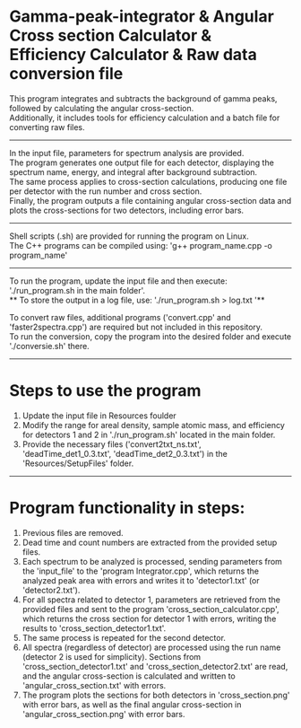# Gamma-peak-integrator & Angular Cross section Calculator & Efficiency Calculator & Raw data conversion file
This program integrates and subtracts the background of gamma peaks, followed by calculating the angular cross-section.  
Additionally, it includes tools for efficiency calculation and a batch file for converting raw files.

----------------------------------------------------------------------------------------------------------------------------------------------------------------------------------------------------------------

In the input file, parameters for spectrum analysis are provided.  
The program generates one output file for each detector, displaying the spectrum name, energy, and integral after background subtraction.  
The same process applies to cross-section calculations, producing one file per detector with the run number and cross section.  
Finally, the program outputs a file containing angular cross-section data and plots the cross-sections for two detectors, including error bars. 

----------------------------------------------------------------------------------------------------------------------------------------------------------------------------------------------------------------

Shell scripts (.sh) are provided for running the program on Linux.  
The C++ programs can be compiled using: 'g++ program_name.cpp -o program_name'  

----------------------------------------------------------------------------------------------------------------------------------------------------------------------------------------------------------------

To run the program, update the input file and then execute: './run_program.sh in the main folder'.  
** To store the output in a log file, use: './run_program.sh > log.txt '**  

To convert raw files, additional programs ('convert.cpp' and 'faster2spectra.cpp') are required but not included in this repository.  
To run the conversion, copy the program into the desired folder and execute './conversie.sh' there.  

----------------------------------------------------------------------------------------------------------------------------------------------------------------------------------------------------------------

# Steps to use the program

1. Update the input file in Resources foulder  
2. Modify the range for areal density, sample atomic mass, and efficiency for detectors 1 and 2 in './run_program.sh' located in the main folder.  
3. Provide the necessary files ('convert2txt_ns.txt', 'deadTime_det1_0.3.txt', 'deadTime_det2_0.3.txt') in the 'Resources/SetupFiles' folder.  
   
----------------------------------------------------------------------------------------------------------------------------------------------------------------------------------------------------------------

# Program functionality in steps:

1. Previous files are removed.  
2. Dead time and count numbers are extracted from the provided setup files.  
3. Each spectrum to be analyzed is processed, sending parameters from the 'input_file' to the 'program Integrator.cpp', which returns the analyzed peak area with errors and writes it to 'detector1.txt' (or 'detector2.txt').  
4. For all spectra related to detector 1, parameters are retrieved from the provided files and sent to the program 'cross_section_calculator.cpp', which returns the cross section for detector 1 with errors, writing the results to 'cross_section_detector1.txt'.  
5. The same process is repeated for the second detector.  
6. All spectra (regardless of detector) are processed using the run name (detector 2 is used for simplicity). Sections from 'cross_section_detector1.txt' and 'cross_section_detector2.txt' are read, and the angular cross-section is calculated and written to 'angular_cross_section.txt' with errors.  
7. The program plots the sections for both detectors in 'cross_section.png' with error bars, as well as the final angular cross-section in 'angular_cross_section.png' with error bars.  
